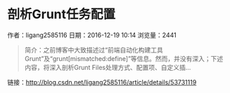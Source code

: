 # 剖析Grunt任务配置
作者：ligang2585116
日期：2016-12-19 10:14
浏览量：2441
> 简介：之前博客中大致描述过“前端自动化构建工具Grunt”及“grunt[mismatched:define]”等信息。然而，并没有深入；下述内容，将深入剖析Grunt Files处理方式、配置项、自定义插...

 链接：http://blog.csdn.net/ligang2585116/article/details/53731119
